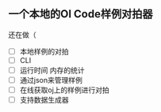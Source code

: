 ## 一个本地的OI Code样例对拍器

还在做（

- [ ] 本地样例的对拍
- [ ] CLI
- [ ] 运行时间 内存的统计
- [ ] 通过json来管理样例
- [ ] 在线获取oj上的样例进行对拍
- [ ] 支持数据生成器